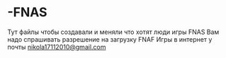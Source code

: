 # -FNAS
Тут файлы чтобы создавали и меняли что хотят люди игры FNAS
Вам надо спрашивать разрешение на загрузку FNAF Игры в интернет у почты nikola17112010@gmail.com
